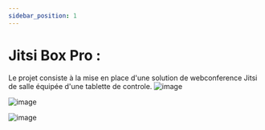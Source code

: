 ```yaml
---
sidebar_position: 1
---
```


# Jitsi Box Pro : 

Le projet consiste à la mise en place d'une solution de webconference Jitsi de salle équipée d'une tablette de controle.
![image](https://user-images.githubusercontent.com/30130845/184886422-d0226f2c-18ba-4953-95b8-b7396f292208.png)

   ![image](https://user-images.githubusercontent.com/30130845/184887302-7de9bb40-f7d7-4696-8096-61b3f3166f36.png)
   
   ![image](https://user-images.githubusercontent.com/30130845/185071510-6eff164a-7319-4f73-ad77-3a47f3d4197a.png)

